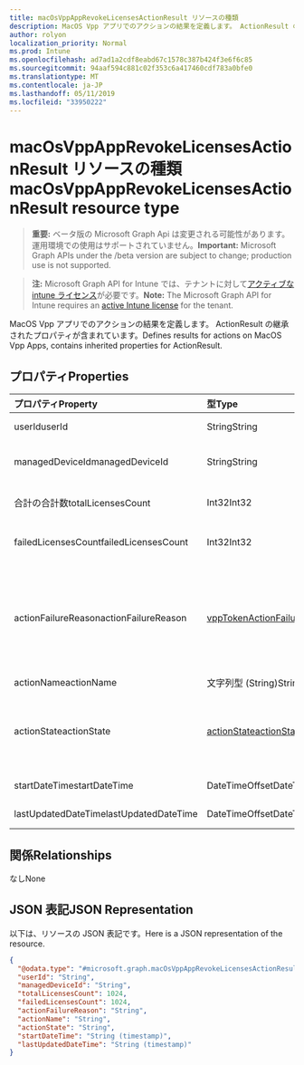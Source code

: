 ```yaml
---
title: macOsVppAppRevokeLicensesActionResult リソースの種類
description: MacOS Vpp アプリでのアクションの結果を定義します。 ActionResult の継承されたプロパティが含まれています。
author: rolyon
localization_priority: Normal
ms.prod: Intune
ms.openlocfilehash: ad7ad1a2cdf8eabd67c1578c387b424f3e6f6c85
ms.sourcegitcommit: 94aaf594c881c02f353c6a417460cdf783a0bfe0
ms.translationtype: MT
ms.contentlocale: ja-JP
ms.lasthandoff: 05/11/2019
ms.locfileid: "33950222"
---
```

# <a name="macosvppapprevokelicensesactionresult-resource-type"></a><span data-ttu-id="d9e49-103">macOsVppAppRevokeLicensesActionResult リソースの種類</span><span class="sxs-lookup"><span data-stu-id="d9e49-103">macOsVppAppRevokeLicensesActionResult resource type</span></span>

> <span data-ttu-id="d9e49-104">**重要:** ベータ版の Microsoft Graph Api は変更される可能性があります。運用環境での使用はサポートされていません。</span><span class="sxs-lookup"><span data-stu-id="d9e49-104">**Important:** Microsoft Graph APIs under the /beta version are subject to change; production use is not supported.</span></span>

> <span data-ttu-id="d9e49-105">**注:** Microsoft Graph API for Intune では、テナントに対して[アクティブな intune ライセンス](https://go.microsoft.com/fwlink/?linkid=839381)が必要です。</span><span class="sxs-lookup"><span data-stu-id="d9e49-105">**Note:** The Microsoft Graph API for Intune requires an [active Intune license](https://go.microsoft.com/fwlink/?linkid=839381) for the tenant.</span></span>

<span data-ttu-id="d9e49-106">MacOS Vpp アプリでのアクションの結果を定義します。 ActionResult の継承されたプロパティが含まれています。</span><span class="sxs-lookup"><span data-stu-id="d9e49-106">Defines results for actions on MacOS Vpp Apps, contains inherited properties for ActionResult.</span></span>

## <a name="properties"></a><span data-ttu-id="d9e49-107">プロパティ</span><span class="sxs-lookup"><span data-stu-id="d9e49-107">Properties</span></span>
|<span data-ttu-id="d9e49-108">プロパティ</span><span class="sxs-lookup"><span data-stu-id="d9e49-108">Property</span></span>|<span data-ttu-id="d9e49-109">型</span><span class="sxs-lookup"><span data-stu-id="d9e49-109">Type</span></span>|<span data-ttu-id="d9e49-110">説明</span><span class="sxs-lookup"><span data-stu-id="d9e49-110">Description</span></span>|
|:---|:---|:---|
|<span data-ttu-id="d9e49-111">userId</span><span class="sxs-lookup"><span data-stu-id="d9e49-111">userId</span></span>|<span data-ttu-id="d9e49-112">String</span><span class="sxs-lookup"><span data-stu-id="d9e49-112">String</span></span>|<span data-ttu-id="d9e49-113">アクションに関連付けられている UserId。</span><span class="sxs-lookup"><span data-stu-id="d9e49-113">UserId associated with the action.</span></span>|
|<span data-ttu-id="d9e49-114">managedDeviceId</span><span class="sxs-lookup"><span data-stu-id="d9e49-114">managedDeviceId</span></span>|<span data-ttu-id="d9e49-115">String</span><span class="sxs-lookup"><span data-stu-id="d9e49-115">String</span></span>|<span data-ttu-id="d9e49-116">アクションに関連付けられている DeviceId。</span><span class="sxs-lookup"><span data-stu-id="d9e49-116">DeviceId associated with the action.</span></span>|
|<span data-ttu-id="d9e49-117">合計の合計数</span><span class="sxs-lookup"><span data-stu-id="d9e49-117">totalLicensesCount</span></span>|<span data-ttu-id="d9e49-118">Int32</span><span class="sxs-lookup"><span data-stu-id="d9e49-118">Int32</span></span>|<span data-ttu-id="d9e49-119">取り消しが試行されたライセンスの数。</span><span class="sxs-lookup"><span data-stu-id="d9e49-119">A count of the number of licenses for which revoke was attempted.</span></span>|
|<span data-ttu-id="d9e49-120">failedLicensesCount</span><span class="sxs-lookup"><span data-stu-id="d9e49-120">failedLicensesCount</span></span>|<span data-ttu-id="d9e49-121">Int32</span><span class="sxs-lookup"><span data-stu-id="d9e49-121">Int32</span></span>|<span data-ttu-id="d9e49-122">失効に失敗したライセンスの数。</span><span class="sxs-lookup"><span data-stu-id="d9e49-122">A count of the number of licenses for which revoke failed.</span></span>|
|<span data-ttu-id="d9e49-123">actionFailureReason</span><span class="sxs-lookup"><span data-stu-id="d9e49-123">actionFailureReason</span></span>|[<span data-ttu-id="d9e49-124">vppTokenActionFailureReason</span><span class="sxs-lookup"><span data-stu-id="d9e49-124">vppTokenActionFailureReason</span></span>](../resources/intune-shared-vpptokenactionfailurereason.md)|<span data-ttu-id="d9e49-125">失効ライセンスの処理の失敗の理由。</span><span class="sxs-lookup"><span data-stu-id="d9e49-125">The reason for the revoke licenses action failure.</span></span> <span data-ttu-id="d9e49-126">可能な値は、`none`、`appleFailure`、`internalError`、`expiredVppToken`、`expiredApplePushNotificationCertificate` です。</span><span class="sxs-lookup"><span data-stu-id="d9e49-126">Possible values are: `none`, `appleFailure`, `internalError`, `expiredVppToken`, `expiredApplePushNotificationCertificate`.</span></span>|
|<span data-ttu-id="d9e49-127">actionName</span><span class="sxs-lookup"><span data-stu-id="d9e49-127">actionName</span></span>|<span data-ttu-id="d9e49-128">文字列型 (String)</span><span class="sxs-lookup"><span data-stu-id="d9e49-128">String</span></span>|<span data-ttu-id="d9e49-129">アクション名</span><span class="sxs-lookup"><span data-stu-id="d9e49-129">Action name</span></span>|
|<span data-ttu-id="d9e49-130">actionState</span><span class="sxs-lookup"><span data-stu-id="d9e49-130">actionState</span></span>|[<span data-ttu-id="d9e49-131">actionState</span><span class="sxs-lookup"><span data-stu-id="d9e49-131">actionState</span></span>](../resources/intune-shared-actionstate.md)|<span data-ttu-id="d9e49-132">アクションの状態。</span><span class="sxs-lookup"><span data-stu-id="d9e49-132">State of the action.</span></span> <span data-ttu-id="d9e49-133">可能な値は、`none`、`pending`、`canceled`、`active`、`done`、`failed`、`notSupported` です。</span><span class="sxs-lookup"><span data-stu-id="d9e49-133">Possible values are: `none`, `pending`, `canceled`, `active`, `done`, `failed`, `notSupported`.</span></span>|
|<span data-ttu-id="d9e49-134">startDateTime</span><span class="sxs-lookup"><span data-stu-id="d9e49-134">startDateTime</span></span>|<span data-ttu-id="d9e49-135">DateTimeOffset</span><span class="sxs-lookup"><span data-stu-id="d9e49-135">DateTimeOffset</span></span>|<span data-ttu-id="d9e49-136">アクションが開始された時刻</span><span class="sxs-lookup"><span data-stu-id="d9e49-136">Time the action was initiated</span></span>|
|<span data-ttu-id="d9e49-137">lastUpdatedDateTime</span><span class="sxs-lookup"><span data-stu-id="d9e49-137">lastUpdatedDateTime</span></span>|<span data-ttu-id="d9e49-138">DateTimeOffset</span><span class="sxs-lookup"><span data-stu-id="d9e49-138">DateTimeOffset</span></span>|<span data-ttu-id="d9e49-139">アクション状態の最終更新時刻</span><span class="sxs-lookup"><span data-stu-id="d9e49-139">Time the action state was last updated</span></span>|

## <a name="relationships"></a><span data-ttu-id="d9e49-140">関係</span><span class="sxs-lookup"><span data-stu-id="d9e49-140">Relationships</span></span>
<span data-ttu-id="d9e49-141">なし</span><span class="sxs-lookup"><span data-stu-id="d9e49-141">None</span></span>

## <a name="json-representation"></a><span data-ttu-id="d9e49-142">JSON 表記</span><span class="sxs-lookup"><span data-stu-id="d9e49-142">JSON Representation</span></span>
<span data-ttu-id="d9e49-143">以下は、リソースの JSON 表記です。</span><span class="sxs-lookup"><span data-stu-id="d9e49-143">Here is a JSON representation of the resource.</span></span>
<!-- {
  "blockType": "resource",
  "@odata.type": "microsoft.graph.macOsVppAppRevokeLicensesActionResult"
}
-->
``` json
{
  "@odata.type": "#microsoft.graph.macOsVppAppRevokeLicensesActionResult",
  "userId": "String",
  "managedDeviceId": "String",
  "totalLicensesCount": 1024,
  "failedLicensesCount": 1024,
  "actionFailureReason": "String",
  "actionName": "String",
  "actionState": "String",
  "startDateTime": "String (timestamp)",
  "lastUpdatedDateTime": "String (timestamp)"
}
```




